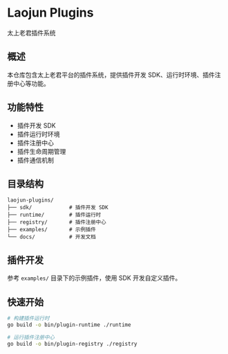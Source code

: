 # Laojun Plugins

太上老君插件系统

## 概述

本仓库包含太上老君平台的插件系统，提供插件开发 SDK、运行时环境、插件注册中心等功能。

## 功能特性

- 插件开发 SDK
- 插件运行时环境
- 插件注册中心
- 插件生命周期管理
- 插件通信机制

## 目录结构

```
laojun-plugins/
├── sdk/            # 插件开发 SDK
├── runtime/        # 插件运行时
├── registry/       # 插件注册中心
├── examples/       # 示例插件
└── docs/           # 开发文档
```

## 插件开发

参考 `examples/` 目录下的示例插件，使用 SDK 开发自定义插件。

## 快速开始

```bash
# 构建插件运行时
go build -o bin/plugin-runtime ./runtime

# 运行插件注册中心
go build -o bin/plugin-registry ./registry
```